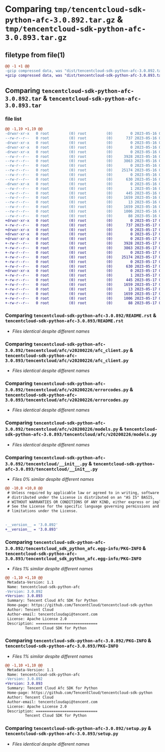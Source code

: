 # Comparing `tmp/tencentcloud-sdk-python-afc-3.0.892.tar.gz` & `tmp/tencentcloud-sdk-python-afc-3.0.893.tar.gz`

## filetype from file(1)

```diff
@@ -1 +1 @@
-gzip compressed data, was "dist/tencentcloud-sdk-python-afc-3.0.892.tar", last modified: Tue May 16 00:26:42 2023, max compression
+gzip compressed data, was "dist/tencentcloud-sdk-python-afc-3.0.893.tar", last modified: Wed May 17 03:21:30 2023, max compression
```

## Comparing `tencentcloud-sdk-python-afc-3.0.892.tar` & `tencentcloud-sdk-python-afc-3.0.893.tar`

### file list

```diff
@@ -1,19 +1,19 @@
-drwxr-xr-x   0 root         (0) root         (0)        0 2023-05-16 00:26:42.000000 tencentcloud-sdk-python-afc-3.0.892/
--rw-r--r--   0 root         (0) root         (0)      737 2023-05-16 00:26:42.000000 tencentcloud-sdk-python-afc-3.0.892/README.rst
-drwxr-xr-x   0 root         (0) root         (0)        0 2023-05-16 00:26:42.000000 tencentcloud-sdk-python-afc-3.0.892/tencentcloud/
-drwxr-xr-x   0 root         (0) root         (0)        0 2023-05-16 00:26:42.000000 tencentcloud-sdk-python-afc-3.0.892/tencentcloud/afc/
-drwxr-xr-x   0 root         (0) root         (0)        0 2023-05-16 00:26:42.000000 tencentcloud-sdk-python-afc-3.0.892/tencentcloud/afc/v20200226/
--rw-r--r--   0 root         (0) root         (0)     3928 2023-05-16 00:26:42.000000 tencentcloud-sdk-python-afc-3.0.892/tencentcloud/afc/v20200226/afc_client.py
--rw-r--r--   0 root         (0) root         (0)     3863 2023-05-16 00:26:42.000000 tencentcloud-sdk-python-afc-3.0.892/tencentcloud/afc/v20200226/errorcodes.py
--rw-r--r--   0 root         (0) root         (0)        0 2023-05-16 00:26:42.000000 tencentcloud-sdk-python-afc-3.0.892/tencentcloud/afc/v20200226/__init__.py
--rw-r--r--   0 root         (0) root         (0)    25174 2023-05-16 00:26:42.000000 tencentcloud-sdk-python-afc-3.0.892/tencentcloud/afc/v20200226/models.py
--rw-r--r--   0 root         (0) root         (0)        0 2023-05-16 00:26:42.000000 tencentcloud-sdk-python-afc-3.0.892/tencentcloud/afc/__init__.py
--rw-r--r--   0 root         (0) root         (0)      630 2023-05-16 00:26:42.000000 tencentcloud-sdk-python-afc-3.0.892/tencentcloud/__init__.py
-drwxr-xr-x   0 root         (0) root         (0)        0 2023-05-16 00:26:42.000000 tencentcloud-sdk-python-afc-3.0.892/tencentcloud_sdk_python_afc.egg-info/
--rw-r--r--   0 root         (0) root         (0)        1 2023-05-16 00:26:42.000000 tencentcloud-sdk-python-afc-3.0.892/tencentcloud_sdk_python_afc.egg-info/dependency_links.txt
--rw-r--r--   0 root         (0) root         (0)      445 2023-05-16 00:26:42.000000 tencentcloud-sdk-python-afc-3.0.892/tencentcloud_sdk_python_afc.egg-info/SOURCES.txt
--rw-r--r--   0 root         (0) root         (0)     1659 2023-05-16 00:26:42.000000 tencentcloud-sdk-python-afc-3.0.892/tencentcloud_sdk_python_afc.egg-info/PKG-INFO
--rw-r--r--   0 root         (0) root         (0)       13 2023-05-16 00:26:42.000000 tencentcloud-sdk-python-afc-3.0.892/tencentcloud_sdk_python_afc.egg-info/top_level.txt
--rw-r--r--   0 root         (0) root         (0)     1659 2023-05-16 00:26:42.000000 tencentcloud-sdk-python-afc-3.0.892/PKG-INFO
--rw-r--r--   0 root         (0) root         (0)     1006 2023-05-16 00:26:42.000000 tencentcloud-sdk-python-afc-3.0.892/setup.py
--rw-r--r--   0 root         (0) root         (0)       88 2023-05-16 00:26:42.000000 tencentcloud-sdk-python-afc-3.0.892/setup.cfg
+drwxr-xr-x   0 root         (0) root         (0)        0 2023-05-17 03:21:30.000000 tencentcloud-sdk-python-afc-3.0.893/
+-rw-r--r--   0 root         (0) root         (0)      737 2023-05-17 03:21:30.000000 tencentcloud-sdk-python-afc-3.0.893/README.rst
+drwxr-xr-x   0 root         (0) root         (0)        0 2023-05-17 03:21:30.000000 tencentcloud-sdk-python-afc-3.0.893/tencentcloud/
+drwxr-xr-x   0 root         (0) root         (0)        0 2023-05-17 03:21:30.000000 tencentcloud-sdk-python-afc-3.0.893/tencentcloud/afc/
+drwxr-xr-x   0 root         (0) root         (0)        0 2023-05-17 03:21:30.000000 tencentcloud-sdk-python-afc-3.0.893/tencentcloud/afc/v20200226/
+-rw-r--r--   0 root         (0) root         (0)     3928 2023-05-17 03:21:30.000000 tencentcloud-sdk-python-afc-3.0.893/tencentcloud/afc/v20200226/afc_client.py
+-rw-r--r--   0 root         (0) root         (0)     3863 2023-05-17 03:21:30.000000 tencentcloud-sdk-python-afc-3.0.893/tencentcloud/afc/v20200226/errorcodes.py
+-rw-r--r--   0 root         (0) root         (0)        0 2023-05-17 03:21:30.000000 tencentcloud-sdk-python-afc-3.0.893/tencentcloud/afc/v20200226/__init__.py
+-rw-r--r--   0 root         (0) root         (0)    25174 2023-05-17 03:21:30.000000 tencentcloud-sdk-python-afc-3.0.893/tencentcloud/afc/v20200226/models.py
+-rw-r--r--   0 root         (0) root         (0)        0 2023-05-17 03:21:30.000000 tencentcloud-sdk-python-afc-3.0.893/tencentcloud/afc/__init__.py
+-rw-r--r--   0 root         (0) root         (0)      630 2023-05-17 03:21:30.000000 tencentcloud-sdk-python-afc-3.0.893/tencentcloud/__init__.py
+drwxr-xr-x   0 root         (0) root         (0)        0 2023-05-17 03:21:30.000000 tencentcloud-sdk-python-afc-3.0.893/tencentcloud_sdk_python_afc.egg-info/
+-rw-r--r--   0 root         (0) root         (0)        1 2023-05-17 03:21:30.000000 tencentcloud-sdk-python-afc-3.0.893/tencentcloud_sdk_python_afc.egg-info/dependency_links.txt
+-rw-r--r--   0 root         (0) root         (0)      445 2023-05-17 03:21:30.000000 tencentcloud-sdk-python-afc-3.0.893/tencentcloud_sdk_python_afc.egg-info/SOURCES.txt
+-rw-r--r--   0 root         (0) root         (0)     1659 2023-05-17 03:21:30.000000 tencentcloud-sdk-python-afc-3.0.893/tencentcloud_sdk_python_afc.egg-info/PKG-INFO
+-rw-r--r--   0 root         (0) root         (0)       13 2023-05-17 03:21:30.000000 tencentcloud-sdk-python-afc-3.0.893/tencentcloud_sdk_python_afc.egg-info/top_level.txt
+-rw-r--r--   0 root         (0) root         (0)     1659 2023-05-17 03:21:30.000000 tencentcloud-sdk-python-afc-3.0.893/PKG-INFO
+-rw-r--r--   0 root         (0) root         (0)     1006 2023-05-17 03:21:30.000000 tencentcloud-sdk-python-afc-3.0.893/setup.py
+-rw-r--r--   0 root         (0) root         (0)       88 2023-05-17 03:21:30.000000 tencentcloud-sdk-python-afc-3.0.893/setup.cfg
```

### Comparing `tencentcloud-sdk-python-afc-3.0.892/README.rst` & `tencentcloud-sdk-python-afc-3.0.893/README.rst`

 * *Files identical despite different names*

### Comparing `tencentcloud-sdk-python-afc-3.0.892/tencentcloud/afc/v20200226/afc_client.py` & `tencentcloud-sdk-python-afc-3.0.893/tencentcloud/afc/v20200226/afc_client.py`

 * *Files identical despite different names*

### Comparing `tencentcloud-sdk-python-afc-3.0.892/tencentcloud/afc/v20200226/errorcodes.py` & `tencentcloud-sdk-python-afc-3.0.893/tencentcloud/afc/v20200226/errorcodes.py`

 * *Files identical despite different names*

### Comparing `tencentcloud-sdk-python-afc-3.0.892/tencentcloud/afc/v20200226/models.py` & `tencentcloud-sdk-python-afc-3.0.893/tencentcloud/afc/v20200226/models.py`

 * *Files identical despite different names*

### Comparing `tencentcloud-sdk-python-afc-3.0.892/tencentcloud/__init__.py` & `tencentcloud-sdk-python-afc-3.0.893/tencentcloud/__init__.py`

 * *Files 0% similar despite different names*

```diff
@@ -10,8 +10,8 @@
 # Unless required by applicable law or agreed to in writing, software
 # distributed under the License is distributed on an "AS IS" BASIS,
 # WITHOUT WARRANTIES OR CONDITIONS OF ANY KIND, either express or implied.
 # See the License for the specific language governing permissions and
 # limitations under the License.
 
 
-__version__ = '3.0.892'
+__version__ = '3.0.893'
```

### Comparing `tencentcloud-sdk-python-afc-3.0.892/tencentcloud_sdk_python_afc.egg-info/PKG-INFO` & `tencentcloud-sdk-python-afc-3.0.893/tencentcloud_sdk_python_afc.egg-info/PKG-INFO`

 * *Files 1% similar despite different names*

```diff
@@ -1,10 +1,10 @@
 Metadata-Version: 1.1
 Name: tencentcloud-sdk-python-afc
-Version: 3.0.892
+Version: 3.0.893
 Summary: Tencent Cloud Afc SDK for Python
 Home-page: https://github.com/TencentCloud/tencentcloud-sdk-python
 Author: Tencent Cloud
 Author-email: tencentcloudapi@tencent.com
 License: Apache License 2.0
 Description: ============================
         Tencent Cloud SDK for Python
```

### Comparing `tencentcloud-sdk-python-afc-3.0.892/PKG-INFO` & `tencentcloud-sdk-python-afc-3.0.893/PKG-INFO`

 * *Files 1% similar despite different names*

```diff
@@ -1,10 +1,10 @@
 Metadata-Version: 1.1
 Name: tencentcloud-sdk-python-afc
-Version: 3.0.892
+Version: 3.0.893
 Summary: Tencent Cloud Afc SDK for Python
 Home-page: https://github.com/TencentCloud/tencentcloud-sdk-python
 Author: Tencent Cloud
 Author-email: tencentcloudapi@tencent.com
 License: Apache License 2.0
 Description: ============================
         Tencent Cloud SDK for Python
```

### Comparing `tencentcloud-sdk-python-afc-3.0.892/setup.py` & `tencentcloud-sdk-python-afc-3.0.893/setup.py`

 * *Files identical despite different names*

